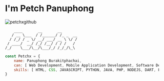 <h1>I'm Petch Panuphong</h1>
<p align="left"> <img src="https://komarev.com/ghpvc/?username=petchxgithub&label=Profile%20views&color=0e75b6&style=flat" alt="petchxgithub" /> </p>

```batch
    ____       __       __
   / __ \___  / /______/ /_ _  __
  / /_/ / _ \/ __/ ___/ __ \ \/ /
 / ____/  __/ /_/ /__/ / / /   /
/_/    \___/\__/\___/_/ /_/_/\_\
```

```javascript
const Petchx = {
    name: Panuphong Burakitphachai,
    can: [ Web Development, Mobile Application Development, Software Development, Ux/Ui Design ],
    skills: [ HTML, CSS, JAVASCRIPT, PYTHON, JAVA, PHP, NODEJS, DART, FLUTTER ],
}
```
